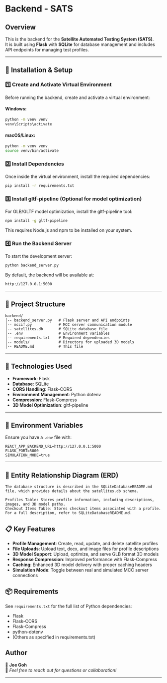 # Backend - SATS

## Overview
This is the backend for the **Satellite Automated Testing System (SATS)**.  
It is built using **Flask** with **SQLite** for database management and includes API endpoints for managing test profiles.

---

## 🔧 Installation & Setup

### **1️⃣ Create and Activate Virtual Environment**
Before running the backend, create and activate a virtual environment:

#### Windows:
```bash
python -m venv venv
venv\Scripts\activate
```

#### macOS/Linux:
```bash
python -m venv venv
source venv/bin/activate
```

### **2️⃣ Install Dependencies**
Once inside the virtual environment, install the required dependencies:
```bash
pip install -r requirements.txt
```

### **3️⃣ Install gltf-pipeline (Optional for model optimization)**
For GLB/GLTF model optimization, install the gltf-pipeline tool:
```bash
npm install -g gltf-pipeline
```
This requires Node.js and npm to be installed on your system.

### **4️⃣ Run the Backend Server**
To start the development server:
```bash
python backend_server.py
```
By default, the backend will be available at:
```bash
http://127.0.0.1:5000
```

---

## 📂 Project Structure
```
backend/
│-- backend_server.py   # Flask server and API endpoints
│-- mccif.py            # MCC server communication module
│-- satellites.db       # SQLite database file
│-- .env                # Environment variables
│-- requirements.txt    # Required dependencies
│-- models/             # Directory for uploaded 3D models
│-- README.md           # This file
```

---

## 📌 Technologies Used
- **Framework**: Flask
- **Database**: SQLite
- **CORS Handling**: Flask-CORS
- **Environment Management**: Python dotenv
- **Compression**: Flask-Compress
- **3D Model Optimization**: gltf-pipeline

---

## 🔧 Environment Variables
Ensure you have a `.env` file with:
```env
REACT_APP_BACKEND_URL=http://127.0.0.1:5000
FLASK_PORT=5000
SIMULATION_MODE=true
```

---

## 📌 Entity Relationship Diagram (ERD)
```
The database structure is described in the SQLiteDatabaseREADME.md file, which provides details about the satellites.db schema.

Profiles Table: Stores profile information, including descriptions, images, and 3D model paths.
Checkout Items Table: Stores checkout items associated with a profile.
For a full description, refer to SQLiteDatabaseREADME.md.
```

## 📋 Key Features
- **Profile Management**: Create, read, update, and delete satellite profiles
- **File Uploads**: Upload text, docx, and image files for profile descriptions
- **3D Model Support**: Upload, optimize, and serve GLB format 3D models
- **Response Compression**: Improved performance with Flask-Compress
- **Caching**: Enhanced 3D model delivery with proper caching headers
- **Simulation Mode**: Toggle between real and simulated MCC server connections

## 📦 Requirements
See `requirements.txt` for the full list of Python dependencies:
- Flask
- Flask-CORS
- Flask-Compress
- python-dotenv
- (Others as specified in requirements.txt)

## **Author**
👤 **Joe Goh**  
📩 *Feel free to reach out for questions or collaboration!*

---